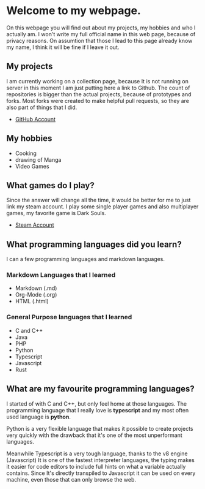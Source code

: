 
# Welcome to my webpage.

On this webpage you will find out about my projects, my hobbies and who I actually am.
I won't write my full official name in this web page, because of privacy reasons.
On assumtion that those I lead to this page already know my name, I think it will be fine if I leave it out.


## My projects 

I am currently working on a collection page, because It is not running on server in this moment I am just putting here a link to Github.
The count of repositories is bigger than the actual projects, because of prototypes and forks.
Most forks were created to make helpful pull requests, so they are also part of things that I did.

- [GitHub Account](https://github.com/ChinoCodeDemon)


## My hobbies 

- Cooking
- drawing of Manga
- Video Games


## What games do I play?

Since the answer will change all the time, it would be better for me to just link my steam account.
I play some single player games and also multiplayer games, my favorite game is Dark Souls.

- [Steam Account](https://steamcommunity.com/id/psycodevelop/)


## What programming languages did you learn?
I can a few programming languages and markdown languages.

### Markdown Languages that I learned
- Markdown (.md)
- Org-Mode (.org)
- HTML (.html)

### General Purpose languages that I learned
- C and C++
- Java
- PHP
- Python
- Typescript
- Javascript
- Rust

## What are my favourite programming languages?

I started of with C and C++, but only feel home at those languages.
The programming language that I really love is **typescript** and my most often used language is **python**.

Python is a very flexible language that makes it possible to create projects very quickly with the drawback that it's one of the most unperformant languages.

Meanwhile Typescript is a very tough language, thanks to the v8 engine (Javascript) It is one of the fastest interpreter languages, the typing makes it easier for code editors to include full hints on what a variable actually contains. Since It's directly transpiled to Javascript it can be used on every machine, even those that can only browse the web.